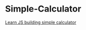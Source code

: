# Simple-Calculator
<a href="https://www.youtube.com/watch?v=fcMcf_4PjfI&t=14s"> Learn JS building simple calculator </a>
